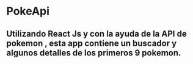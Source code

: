 # PokeApi 
## Utilizando React Js y con la ayuda de la API de pokemon , esta app contiene un buscador y algunos detalles de los primeros 9 pokemon. 
